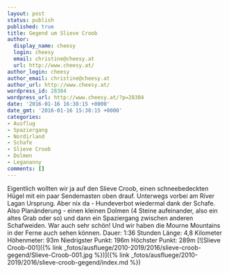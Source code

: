 ```yaml
---
layout: post
status: publish
published: true
title: Gegend um Slieve Croob
author:
  display_name: cheesy
  login: cheesy
  email: christine@cheesy.at
  url: http://www.cheesy.at/
author_login: cheesy
author_email: christine@cheesy.at
author_url: http://www.cheesy.at/
wordpress_id: 28384
wordpress_url: http://www.cheesy.at/?p=28384
date: '2016-01-16 16:38:15 +0000'
date_gmt: '2016-01-16 15:38:15 +0000'
categories:
- Ausflug
- Spaziergang
- Nordirland
- Schafe
- Slieve Croob
- Dolmen
- Legananny
comments: []
---
```

Eigentlich wollten wir ja auf den Slieve Croob, einen schneebedeckten Hügel mit ein paar Sendemasten oben drauf. Unterwegs vorbei am River Lagan Ursprung. Aber nix da - Hundeverbot wiedermal dank der Schafe. Also Planänderung - einen kleinen Dolmen (4 Steine aufeinander, also ein altes Grab oder so) und dann ein Spaziergang zwischen anderen Schafweiden. War auch sehr schön! Und wir haben die Mourne Mountains in der Ferne auch sehen können.
Dauer: 1:36 Stunden
Länge: 4,8 Kilometer
Höhenmeter: 93m
Niedrigster Punkt: 196m
Höchster Punkt: 289m
[![Slieve Croob-001]({% link _fotos/ausfluege/2010-2019/2016/slieve-croob-gegend/Slieve-Croob-001.jpg %})]({% link _fotos/ausfluege/2010-2019/2016/slieve-croob-gegend/index.md %})
